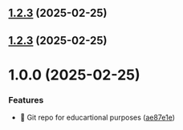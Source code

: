 ## [1.2.3](https://github.com/MaKudinets/git-extended/compare/v1.0.0...v1.2.3) (2025-02-25)



## [1.2.3](https://github.com/MaKudinets/git-extended/compare/v1.0.0...v1.2.3) (2025-02-25)



# 1.0.0 (2025-02-25)


### Features

* 🎸 Git repo for educartional purposes ([ae87e1e](https://github.com/MaKudinets/git-extended/commit/ae87e1e43aed971b32b4014477c220b531be99c2))




